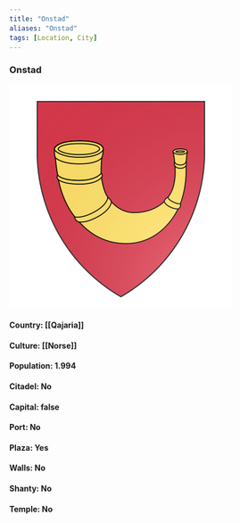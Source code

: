 ```yaml
---
title: "Onstad"
aliases: "Onstad"
tags: [Location, City]
---
```

### Onstad
![](attachment/1d1ac7bc6d5fdc7f68f1f546548cdb86.svg)

#### Country: [[Qajaria]]

#### Culture: [[Norse]]

#### Population: 1.994

#### Citadel: No

#### Capital: false

#### Port: No

#### Plaza: Yes

#### Walls: No

#### Shanty: No

#### Temple: No

